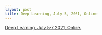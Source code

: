 ```yaml
---
layout: post
title: Deep Learning, July 5, 2021, Online
---
```


[Deep Learning, July 5-7 2021, Online.](https://escience-academy.github.io/2021-07-05-deep-learning/)
